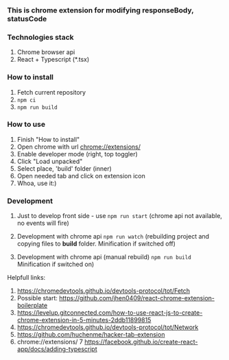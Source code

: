 ### This is chrome extension for modifying responseBody, statusCode

### Technologies stack
1. Chrome browser api
2. React + Typescript (*.tsx)

### How to install
1. Fetch current repository
2. `npm ci`
3. `npm run build`

### How to use
1. Finish "How to install"
2. Open chrome with url [chrome://extensions/](chrome://extensions/)
3. Enable developer mode (right, top toggler)
4. Click "Load unpacked"
5. Select place, 'build' folder (inner)
6. Open needed tab and click on extension icon
7. Whoa, use it:)

### Development
1.  Just to develop front side - use
`npm run start`
(chrome api not available, no events will fire)

2. Development with chrome api 
`npm run watch`
(rebuilding project and copying files to **build** folder.
Minification if switched off)

3. Development with chrome api (manual rebuild)
`npm run build`
Minification if switched on)

Helpfull links:
1) https://chromedevtools.github.io/devtools-protocol/tot/Fetch
2) Possible start: https://github.com/jhen0409/react-chrome-extension-boilerplate
3) https://levelup.gitconnected.com/how-to-use-react-js-to-create-chrome-extension-in-5-minutes-2ddb11899815
4) https://chromedevtools.github.io/devtools-protocol/tot/Network
5) https://github.com/huchenme/hacker-tab-extension
6) chrome://extensions/
7 https://facebook.github.io/create-react-app/docs/adding-typescript

